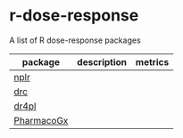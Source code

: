 # r-dose-response
A list of R dose-response packages

| package| description|metrics|
| ------------- |:-------------:|:-----:|
|[nplr](https://cran.r-project.org/web/packages/nplr/index.html)|||
|[drc](https://cran.r-project.org/web/packages/drc/index.html)|||
|[dr4pl](https://cran.r-project.org/web/packages/dr4pl/index.html)|||
|[PharmacoGx](https://cran.r-project.org/web/packages/dr4pl/index.html)|||
